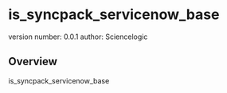 is_syncpack_servicenow_base
===============================

version number: 0.0.1
author: Sciencelogic

Overview
--------

is_syncpack_servicenow_base
